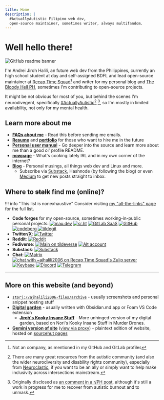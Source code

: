 ```yaml
---
title: Home
description: |
  #ActuallyAutistic Filipino web dev,
  open-source maintainer, sometimes writer, always multifandom.
---
```


# Well hello there!

![GitHub readme banner](https://github.com/ajhalili2006/ajhalili2006/raw/83d1552339fec8d91eadcab0289d43b6a9ef775c/static/readme-banner-2022.png)

I'm Andrei Jiroh Halili, an future web dev from the Philippines, currently an high school student at day and self-assigned BDFL
and lead open-source maintainer at [Recap Time Squad](https://recaptime.eu.org)[^1]
and writer for my personal blog and [The Bloody Hell PH](https://fromthebshq.carrd.co),
sometimes I'm contributing to open-source projects.

It might be not obvious for most of you, but behind the scenes I'm neurodivegent,
specifically [#ActuallyAutistic](https://anagora.org/actuallyautistic)[^2] [^3], so I'm mostly in limited availability,
not only for my mental health.

## Learn more about me

* [**FAQs about me**](./faq.md) - Read this before sending me emails.
* [**Resume**](./user-manual/resume.md) and [**portfolio**](./portfolio/index.md) for those who want to hire me in the future
* [**Personal user manual**](./user-manual/index.md) - Go deeper into the source and
learn more about me than a good ol' profile README.
* [**nowpage**](./now.md) - What's cooking lately IRL and in my own corner of the internet?
* [**Blog**](https://blog.andreijiroh.eu.org) - Personal musings, all things web dev and Linux and more.
    * Subscribe via [Substack](https://ajhalili2006.substack.com/subscribe), Hashnode (by following the blog) or even [Medium](https://ajhalili2006.medium.com/subscribe) to get new posts straight to inbox.

## Where to ~~stalk~~ find me (online)?

!!! info "This list is nonexhaustive"
    Consider visiting [my "all-the-links" page](https://ajhalili2006.start.page) for the full list.

<!--

TODO(ajhalili2006): rework on this similarly to https://aphyr.com/about

-->

* **Code forges** for my open-source, sometimes working-in-public personal projects: [![mau.dev](https://img.shields.io/badge/%40ajhalili2006%40mau.dev-6E49CB?&style=flat-square&logo=gitlab)](https://mau.dev/ajhalili2006)
[![sr.ht](https://img.shields.io/badge/sr.ht-~ajhalili2006-black?style=flat-square)](https://sr.ht/~ajhalili2006)
[![GitLab SaaS](https://img.shields.io/badge/%40ajhalili2006%40gitlab.com-6E49CB?&style=flat-square&logo=gitlab)](https://gitlab.com/ajhalili2006)
[![GitHub](https://img.shields.io/github/followers/ajhalili2006?label=%40ajhalili2006%40github.com&logo=github&style=flat-square)](https://github.com/ajhalili2006)
[![codeberg](https://img.shields.io/badge/%40ajhalili2006%40codeberg.org-blue?style=flat-square&logo=codeberg&logoColor=white)](https://codeberg.org/ajhalili2006)
[![tildegit](https://img.shields.io/badge/%40ajhalili2006%40tildegit.org-green?logo=gitea&logoColor=white&style=flat-square)](https://tildegit.org/ajhalili2006)
* **Twitter/X**: [![Twitter](https://img.shields.io/twitter/follow/ajhalili2006?color=blue&label=%40ajhalili2006%40twitter.com&logo=twitter&style=flat-square)](https://twitter.com/ajhalili2006)
* **Reddit**: [![Reddit](https://img.shields.io/reddit/user-karma/combined/andreihalili?label=andreihalili&logo=reddit&style=flat-square)](https://reddit.com/user/andreihalili)
* **Fediverse**: [![Main on tildeverse](https://img.shields.io/mastodon/follow/108807402634952369?color=blue&domain=https%3A%2F%2Ftilde.zone&label=%40ajhalili2006%40tilde.zone&logo=mastodon&style=flat-square)](https://tilde.zone/@ajhalili2006)
[![Alt account](https://img.shields.io/badge/%40JirohsMind%40the.usualsuspects.lol-blue?style=flat-square&logo=fediverse)](https://the.usualsuspects.lol/@JirohsMind)
* **Substack**: [![Substack](https://img.shields.io/badge/%40ajhalili2006%20on%20substack-FF6719?style=flat-square&logo=substack&logoColor=white)](https://substack.com/@ajhalili2006)
* **Chat**: [![Matrix](https://img.shields.io/badge/%40ajhalili2006:envs.net-black?&style=flat-square&logo=matrix&logoColor=white)](https://matrix.to/#/@ajhalili2006:envs.net)
[![chat with ~ajhalili2006 on Recap Time Squad's Zulip server](https://img.shields.io/badge/zulip%20chat-%23ajhalili2006%3Arecaptime--dev.zulipchat.com-blue?style=flat-square&logo=zulip)](https://recaptime-dev.zulipchat.com/#narrow/stream/405458-ajhalili2006)
[![Keybase](https://img.shields.io/badge/ajhalili2006-grey?&style=flat-square&logo=keybase&logoColor=white)](https://keybase.io/ajhalili2006)
[![Discord](https://img.shields.io/badge/Discord%20server-5539cc?&style=flat-square&logo=discord&logoColor=white)](https://discord.gg/kf5nz4X)
[![Telegram](https://img.shields.io/badge/Telegram-grey?&style=flat-square&logo=telegram&logoColor=white)](https://telegram.dog/ajhalili2006)

---

## More on this website (and beyond)

* [`storj://ajhalili2006-files/archive`](https://static.rtdevcdn.net.eu.org/ajhalili2006/) - usually screenshots and personal snippet hosting stuff
* [**Digital garden**](https://anagora.org/@ajhalili2006) - usually written with Obsidian.md app or Foam VS Code extension
    * [**Jiroh's Kooky Insane Stuff**](https://kookyinsanestuff.andreijiroh.eu.org) - More unhinged version of my digital garden, based on Nori's Kooky Insane Stuff in Murder Drones.
* [**Gemini version of site**](gemini://gemini.andreijiroh.eu.org) ([view via proxy](https://gp.p.psf.lt/gemini/gemini.andreijiroh.eu.org)) - plaintext edition of website, hosted on [sourcehut pages](https://gp.p.psf.lt/gemini/srht.site)

[^1]: Not an company, as mentioned in my GitHub and GitLab profiles
[^2]: There are many great resources from the autistic community (and also the wider neurodiversity and disability rights community), especially from [Neuroclastic](https://neuroclastic.com/autism-101-resources-from-the-autistic-community/), if you want to be an ally or simply want to help make inclusivity across intersections mainstream.
[^3]: Originally disclosed as [an comment in a r/PH post](https://www.reddit.com/r/Philippines/comments/1117266/comment/j8dgv95/?context=3), although
it's still a work in progress for me to recover from autistic burnout and to unmask.
